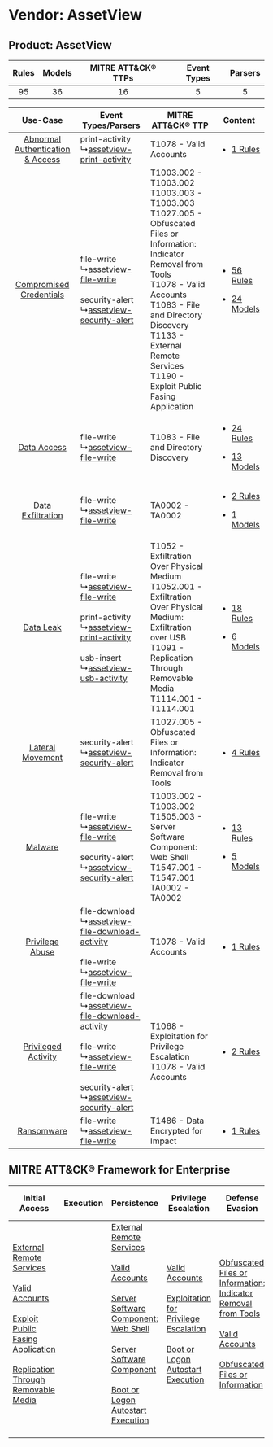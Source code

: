 Vendor: AssetView
=================
Product: AssetView
------------------
| Rules | Models | MITRE ATT&CK® TTPs | Event Types | Parsers |
|:-----:|:------:|:------------------:|:-----------:|:-------:|
|  95   |   36   |         16         |      5      |    5    |

|    Use-Case    | Event Types/Parsers    | MITRE ATT&CK® TTP    | Content    |
|:----:| ---- | ---- | ---- |
| [Abnormal Authentication & Access](../../../UseCases/uc_abnormal_authentication_&_access.md) |  print-activity<br> ↳[assetview-print-activity](Ps/pC_assetviewprintactivity.md)<br>    | T1078 - Valid Accounts<br>    | [<ul><li>1 Rules</li></ul>](RM/r_m_assetview_assetview_Abnormal_Authentication_&_Access.md)    |
|          [Compromised Credentials](../../../UseCases/uc_compromised_credentials.md)          |  file-write<br> ↳[assetview-file-write](Ps/pC_assetviewfilewrite.md)<br><br> security-alert<br> ↳[assetview-security-alert](Ps/pC_assetviewsecurityalert.md)<br>    | T1003.002 - T1003.002<br>T1003.003 - T1003.003<br>T1027.005 - Obfuscated Files or Information: Indicator Removal from Tools<br>T1078 - Valid Accounts<br>T1083 - File and Directory Discovery<br>T1133 - External Remote Services<br>T1190 - Exploit Public Fasing Application<br> | [<ul><li>56 Rules</li></ul><ul><li>24 Models</li></ul>](RM/r_m_assetview_assetview_Compromised_Credentials.md) |
|    [Data Access](../../../UseCases/uc_data_access.md)    |  file-write<br> ↳[assetview-file-write](Ps/pC_assetviewfilewrite.md)<br>    | T1083 - File and Directory Discovery<br>    | [<ul><li>24 Rules</li></ul><ul><li>13 Models</li></ul>](RM/r_m_assetview_assetview_Data_Access.md)    |
|    [Data Exfiltration](../../../UseCases/uc_data_exfiltration.md)    |  file-write<br> ↳[assetview-file-write](Ps/pC_assetviewfilewrite.md)<br>    | TA0002 - TA0002<br>    | [<ul><li>2 Rules</li></ul><ul><li>1 Models</li></ul>](RM/r_m_assetview_assetview_Data_Exfiltration.md)         |
|    [Data Leak](../../../UseCases/uc_data_leak.md)    |  file-write<br> ↳[assetview-file-write](Ps/pC_assetviewfilewrite.md)<br><br> print-activity<br> ↳[assetview-print-activity](Ps/pC_assetviewprintactivity.md)<br><br> usb-insert<br> ↳[assetview-usb-activity](Ps/pC_assetviewusbactivity.md)<br>    | T1052 - Exfiltration Over Physical Medium<br>T1052.001 - Exfiltration Over Physical Medium: Exfiltration over USB<br>T1091 - Replication Through Removable Media<br>T1114.001 - T1114.001<br>    | [<ul><li>18 Rules</li></ul><ul><li>6 Models</li></ul>](RM/r_m_assetview_assetview_Data_Leak.md)    |
|    [Lateral Movement](../../../UseCases/uc_lateral_movement.md)    |  security-alert<br> ↳[assetview-security-alert](Ps/pC_assetviewsecurityalert.md)<br>    | T1027.005 - Obfuscated Files or Information: Indicator Removal from Tools<br>    | [<ul><li>4 Rules</li></ul>](RM/r_m_assetview_assetview_Lateral_Movement.md)    |
|    [Malware](../../../UseCases/uc_malware.md)    |  file-write<br> ↳[assetview-file-write](Ps/pC_assetviewfilewrite.md)<br><br> security-alert<br> ↳[assetview-security-alert](Ps/pC_assetviewsecurityalert.md)<br>    | T1003.002 - T1003.002<br>T1505.003 - Server Software Component: Web Shell<br>T1547.001 - T1547.001<br>TA0002 - TA0002<br>    | [<ul><li>13 Rules</li></ul><ul><li>5 Models</li></ul>](RM/r_m_assetview_assetview_Malware.md)    |
|    [Privilege Abuse](../../../UseCases/uc_privilege_abuse.md)    |  file-download<br> ↳[assetview-file-download-activity](Ps/pC_assetviewfiledownloadactivity.md)<br><br> file-write<br> ↳[assetview-file-write](Ps/pC_assetviewfilewrite.md)<br>    | T1078 - Valid Accounts<br>    | [<ul><li>1 Rules</li></ul>](RM/r_m_assetview_assetview_Privilege_Abuse.md)    |
|    [Privileged Activity](../../../UseCases/uc_privileged_activity.md)    |  file-download<br> ↳[assetview-file-download-activity](Ps/pC_assetviewfiledownloadactivity.md)<br><br> file-write<br> ↳[assetview-file-write](Ps/pC_assetviewfilewrite.md)<br><br> security-alert<br> ↳[assetview-security-alert](Ps/pC_assetviewsecurityalert.md)<br> | T1068 - Exploitation for Privilege Escalation<br>T1078 - Valid Accounts<br>    | [<ul><li>2 Rules</li></ul>](RM/r_m_assetview_assetview_Privileged_Activity.md)    |
|    [Ransomware](../../../UseCases/uc_ransomware.md)    |  file-write<br> ↳[assetview-file-write](Ps/pC_assetviewfilewrite.md)<br>    | T1486 - Data Encrypted for Impact<br>    | [<ul><li>1 Rules</li></ul>](RM/r_m_assetview_assetview_Ransomware.md)    |

MITRE ATT&CK® Framework for Enterprise
--------------------------------------
| Initial Access                                                                                                                                                                                                                                                                                                                 | Execution | Persistence                                                                                                                                                                                                                                                                                                                                                                                                       | Privilege Escalation                                                                                                                                                                                                                                | Defense Evasion                                                                                                                                                                                                                                                               | Credential Access                                                          | Discovery                                                                         | Lateral Movement                                                                         | Collection                                                            | Command and Control | Exfiltration                                                                                                                                                                                            | Impact                                                                         |
| ------------------------------------------------------------------------------------------------------------------------------------------------------------------------------------------------------------------------------------------------------------------------------------------------------------------------------ | --------- | ----------------------------------------------------------------------------------------------------------------------------------------------------------------------------------------------------------------------------------------------------------------------------------------------------------------------------------------------------------------------------------------------------------------- | --------------------------------------------------------------------------------------------------------------------------------------------------------------------------------------------------------------------------------------------------- | ----------------------------------------------------------------------------------------------------------------------------------------------------------------------------------------------------------------------------------------------------------------------------- | -------------------------------------------------------------------------- | --------------------------------------------------------------------------------- | ---------------------------------------------------------------------------------------- | --------------------------------------------------------------------- | ------------------- | ------------------------------------------------------------------------------------------------------------------------------------------------------------------------------------------------------- | ------------------------------------------------------------------------------ |
| [External Remote Services](https://attack.mitre.org/techniques/T1133)<br><br>[Valid Accounts](https://attack.mitre.org/techniques/T1078)<br><br>[Exploit Public Fasing Application](https://attack.mitre.org/techniques/T1190)<br><br>[Replication Through Removable Media](https://attack.mitre.org/techniques/T1091)<br><br> |           | [External Remote Services](https://attack.mitre.org/techniques/T1133)<br><br>[Valid Accounts](https://attack.mitre.org/techniques/T1078)<br><br>[Server Software Component: Web Shell](https://attack.mitre.org/techniques/T1505/003)<br><br>[Server Software Component](https://attack.mitre.org/techniques/T1505)<br><br>[Boot or Logon Autostart Execution](https://attack.mitre.org/techniques/T1547)<br><br> | [Valid Accounts](https://attack.mitre.org/techniques/T1078)<br><br>[Exploitation for Privilege Escalation](https://attack.mitre.org/techniques/T1068)<br><br>[Boot or Logon Autostart Execution](https://attack.mitre.org/techniques/T1547)<br><br> | [Obfuscated Files or Information: Indicator Removal from Tools](https://attack.mitre.org/techniques/T1027/005)<br><br>[Valid Accounts](https://attack.mitre.org/techniques/T1078)<br><br>[Obfuscated Files or Information](https://attack.mitre.org/techniques/T1027)<br><br> | [OS Credential Dumping](https://attack.mitre.org/techniques/T1003)<br><br> | [File and Directory Discovery](https://attack.mitre.org/techniques/T1083)<br><br> | [Replication Through Removable Media](https://attack.mitre.org/techniques/T1091)<br><br> | [Email Collection](https://attack.mitre.org/techniques/T1114)<br><br> |                     | [Exfiltration Over Physical Medium: Exfiltration over USB](https://attack.mitre.org/techniques/T1052/001)<br><br>[Exfiltration Over Physical Medium](https://attack.mitre.org/techniques/T1052)<br><br> | [Data Encrypted for Impact](https://attack.mitre.org/techniques/T1486)<br><br> |